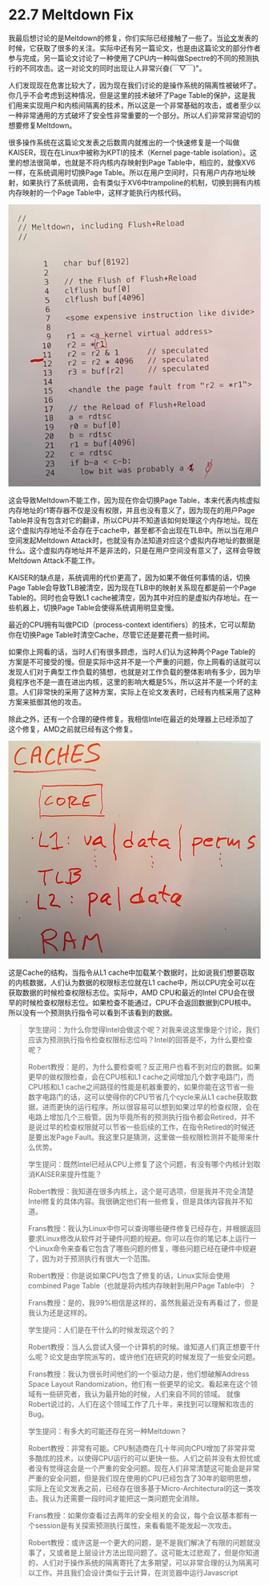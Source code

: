 # 22.7 Meltdown Fix

我最后想讨论的是Meltdown的修复，你们实际已经接触了一些了。当[论文](https://pdos.csail.mit.edu/6.828/2020/readings/meltdown.pdf)发表的时候，它获取了很多的关注。实际中还有另一篇论文，也是由这篇论文的部分作者参与完成，另一篇论文讨论了一种使用了CPU内一种叫做Spectre的不同的预测执行的不同攻击。这一对论文的同时出现让人非常兴奋\(￣▽￣\)"。

人们发现现在危害比较大了，因为现在我们讨论的是操作系统的隔离性被破坏了。你几乎不会考虑到这种情况，但是这里的技术破坏了Page Table的保护，这是我们用来实现用户和内核间隔离的技术，所以这是一个非常基础的攻击，或者至少以一种非常通用的方式破坏了安全性非常重要的一个部分。所以人们非常非常迫切的想要修复Meltdown。

很多操作系统在这篇论文发表之后数周内就推出的一个快速修复是一个叫做KAISER，现在在Linux中被称为KPTI的技术（Kernel page-table isolation）。这里的想法很简单，也就是不将内核内存映射到Page Table中，相应的，就像XV6一样，在系统调用时切换Page Table。所以在用户空间时，只有用户内存地址映射，如果执行了系统调用，会有类似于XV6中trampoline的机制，切换到拥有内核内存映射的一个Page Table中，这样才能执行内核代码。

![](../.gitbook/assets/image%20%28876%29.png)

这会导致Meltdown不能工作，因为现在你会切换Page Table，本来代表内核虚拟内存地址的r1寄存器不仅是没有权限，并且也没有意义了，因为现在的用户Page Table并没有包含对它的翻译，所以CPU并不知道该如何处理这个内存地址。现在这个虚拟内存地址不会存在于cache中，甚至都不会出现在TLB中。所以当在用户空间发起Meltdown Attack时，也就没有办法知道对应这个虚拟内存地址的数据是什么。这个虚拟内存地址并不是非法的，只是在用户空间没有意义了，这样会导致Meltdown Attack不能工作。

KAISER的缺点是，系统调用的代价更高了，因为如果不做任何事情的话，切换Page Table会导致TLB被清空，因为现在TLB中的映射关系现在都是前一个Page Table的。同时也会导致L1 cache被清空，因为其中对应的是虚拟内存地址。在一些机器上，切换Page Table会使得系统调用明显变慢。

最近的CPU拥有叫做PCID（process-context identifiers）的技术，它可以帮助你在切换Page Table时清空Cache，尽管它还是要花费一些时间。

如果你上网看的话，当时人们有很多顾虑，当时人们认为这种两个Page Table的方案是不可接受的慢。但是实际中这并不是一个严重的问题，你上网看的话就可以发现人们对于典型工作负载的猜想，也就是对工作负载的整体影响有多少，因为毕竟程序也不是一直在进出内核，这里的影响大概是5%，所以这并不是一个坏的主意。人们非常快的采用了这种方案，实际上在论文发表时，已经有内核采用了这种方案来抵御其他的攻击。

除此之外，还有一个合理的硬件修复。我相信Intel在最近的处理器上已经添加了这个修复，AMD之前就已经有这个修复。

![](../.gitbook/assets/image%20%28875%29.png)

这是Cache的结构，当指令从L1 cache中加载某个数据时，比如说我们想要窃取的内核数据，人们认为数据的权限标志位就在L1 cache中，所以CPU完全可以在获取数据的时候检查权限标志位。实际中，AMD CPU和最近的Intel CPU会在很早的时候检查权限标志位。如果检查不能通过，CPU不会返回数据到CPU核中。所以没有一个预测执行指令可以看到不该看到的数据。

> 学生提问：为什么你觉得Intel会做这个呢？对我来说这里像是个讨论，我们应该为预测执行指令检查权限标志位吗？Intel的回答是不，为什么要检查呢？
>
> Robert教授：是的，为什么要检查呢？反正用户也看不到对应的数据。如果更早的做权限检查，会在CPU核和L1 cache之间增加几个数字电路门，而CPU核和L1 cache之间路径的性能是机器重要的，如果你能在这节省一些数字电路门的话，这可以使得你的CPU节省几个cycle来从L1 cache获取数据，进而更快的运行程序。所以很容易可以想到如果过早的检查权限，会在电路上增加几个三极管。因为毕竟所有的预测执行指令都会Retired，并不是说过早的检查权限就可以节省一些后续的工作，在指令Retired的时候还是要出发Page Fault。我这里只是猜测，这里做一些权限检测并不能带来什么优势。
>
> 学生提问：既然Intel已经从CPU上修复了这个问题，有没有哪个内核计划取消KAISER来提升性能？
>
> Robert教授：我知道在很多内核上，这个是可选项，但是我并不完全清楚Intel修复的具体内容。我很确定他们有一些修复，但是具体内容我并不知道。
>
> Frans教授：我认为Linux中你可以查询哪些硬件修复已经存在，并根据返回要求Linux修改从软件对于硬件问题的规避。你可以在你的笔记本上运行一个Linux命令来查看它包含了哪些问题的修复，哪些问题已经在硬件中规避了，因为对于预测执行有很大一个范围。
>
> Robert教授：你是说如果CPU包含了修复的话，Linux实际会使用combined Page Table（也就是将内核内存映射到用户Page Table中）？
>
> Frans教授：是的，我99%相信是这样的，虽然我最近没有再看过了，但是我认为还是这样的。
>
> 学生提问：人们是在干什么的时候发现这个的？
>
> Robert教授：当人么尝试入侵一个计算机的时候。谁知道人们真正想要干什么呢？论文是由学院派写的，或许他们在研究的时候发现了一些安全问题。
>
> Frans教授：我认为很长时间他们的一个驱动力是，他们想破解Address Space Layout Randomization，他们有一些更早的论文。看起来在这个领域有一些研究者，我认为最开始的时候，人们来自不同的领域。 就像Robert说过的，人们在这个领域工作了几十年，来找到可以理解和攻击的Bug。
>
> 学生提问：有多大的可能还存在另一种Meltdown？
>
> Robert教授：非常有可能。CPU制造商在几十年间向CPU增加了非常非常多酷炫的技术，以使得CPU运行的可以更快一些。人们之前并没有太担忧或者没有觉得这会是一个严重的安全问题。现在人们非常清楚这可能会是非常严重的安全问题，但是我们现在使用的CPU已经包含了30年的聪明思想，实际上在论文发表之前，已经存在很多基于Micro-Architectural的这一类攻击。我认为还需要一段时间才能把这一类问题完全消除。
>
> Frans教授：如果你查看过去两年的安全相关的会议，每个会议基本都有一个session是有关探索预测执行属性，来看看能不能发起一次攻击。
>
> Robert教授：或许这是一个更大的问题，是不是我们解决了有限的问题就没事了，又或者是上层设计方法出现问题了。这可能太过悲观了，但是你知道的，人们对于操作系统的隔离寄托了太多期望，可以非常合理的认为隔离可以工作。并且我们会设计类似于云计算，在浏览器中运行Javascript

